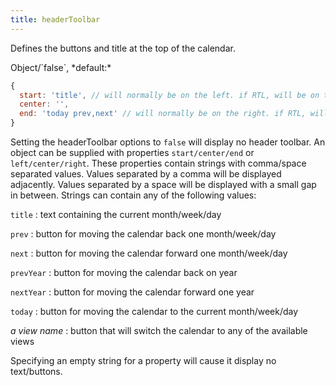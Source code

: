 ```yaml
---
title: headerToolbar
---
```


Defines the buttons and title at the top of the calendar.

<div class='spec' markdown='1'>
Object/`false`, *default:*

```js
{
  start: 'title', // will normally be on the left. if RTL, will be on the right
  center: '',
  end: 'today prev,next' // will normally be on the right. if RTL, will be on the left
}
```
</div>

Setting the headerToolbar options to `false` will display no header toolbar. An object can be supplied with properties `start/center/end` or `left/center/right`. These properties contain strings with comma/space separated values. Values separated by a comma will be displayed adjacently. Values separated by a space will be displayed with a small gap in between. Strings can contain any of the following values:

`title`
:   text containing the current month/week/day

`prev`
:   button for moving the calendar back one month/week/day

`next`
:   button for moving the calendar forward one month/week/day

`prevYear`
:   button for moving the calendar back on year

`nextYear`
:   button for moving the calendar forward one year

`today`
:   button for moving the calendar to the current month/week/day

*a view name*
:   button that will switch the calendar to any of the available views


Specifying an empty string for a property will cause it display no text/buttons.
